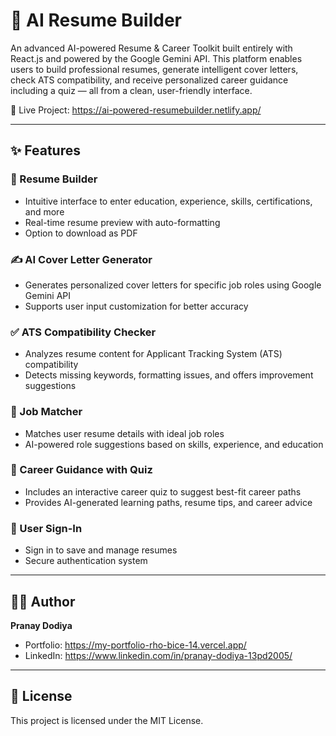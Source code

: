# 💼 AI Resume Builder

An advanced AI-powered Resume & Career Toolkit built entirely with React.js and powered by the Google Gemini API. This platform enables users to build professional resumes, generate intelligent cover letters, check ATS compatibility, and receive personalized career guidance including a quiz — all from a clean, user-friendly interface.

🔗 Live Project: https://ai-powered-resumebuilder.netlify.app/

---

## ✨ Features

### 📝 Resume Builder
- Intuitive interface to enter education, experience, skills, certifications, and more
- Real-time resume preview with auto-formatting
- Option to download as PDF

### ✍️ AI Cover Letter Generator
- Generates personalized cover letters for specific job roles using Google Gemini API
- Supports user input customization for better accuracy

### ✅ ATS Compatibility Checker
- Analyzes resume content for Applicant Tracking System (ATS) compatibility
- Detects missing keywords, formatting issues, and offers improvement suggestions

### 🤖 Job Matcher
- Matches user resume details with ideal job roles
- AI-powered role suggestions based on skills, experience, and education

### 🧠 Career Guidance with Quiz
- Includes an interactive career quiz to suggest best-fit career paths
- Provides AI-generated learning paths, resume tips, and career advice

### 🔐 User Sign-In
- Sign in to save and manage resumes
- Secure authentication system

---

## 🙋‍♂️ Author

**Pranay Dodiya**

- Portfolio: https://my-portfolio-rho-bice-14.vercel.app/
- LinkedIn: https://www.linkedin.com/in/pranay-dodiya-13pd2005/

---

## 📃 License

This project is licensed under the MIT License.

